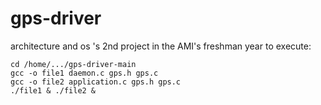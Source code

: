 # gps-driver
architecture and os 's 2nd project in the AMI's freshman year
to execute:
```
cd /home/.../gps-driver-main
gcc -o file1 daemon.c gps.h gps.c
gcc -o file2 application.c gps.h gps.c
./file1 & ./file2 &
```
